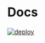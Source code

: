 # Docs

[![deploy](https://github.com/conformist-mw/docs/actions/workflows/deploy.yml/badge.svg)](https://github.com/conformist-mw/docs/actions/workflows/deploy.yml)
